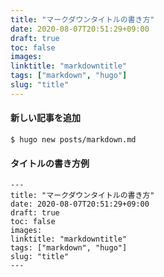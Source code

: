 ```yaml
---
title: "マークダウンタイトルの書き方"
date: 2020-08-07T20:51:29+09:00
draft: true
toc: false
images:
linktitle: "markdowntitle"
tags: ["markdown", "hugo"]
slug: "title"
---
```


#### 新しい記事を追加

```
$ hugo new posts/markdown.md
```

#### タイトルの書き方例

```
---
title: "マークダウンタイトルの書き方"
date: 2020-08-07T20:51:29+09:00
draft: true
toc: false
images:
linktitle: "markdowntitle"
tags: ["markdown", "hugo"]
slug: "title"
---
```
